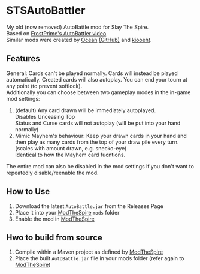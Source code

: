 # STSAutoBattler
My old (now removed) AutoBattle mod for Slay The Spire. <br>
Based on [FrostPrime's AutoBattler video](https://www.youtube.com/watch?v=oyHDG7M8wmo) <br>
Similar mods were created by [Ocean](https://steamcommunity.com/sharedfiles/filedetails/?id=2893878944) [(GitHub)](https://github.com/OceanUwU/autospire) and [kiooeht](https://steamcommunity.com/sharedfiles/filedetails/?id=2893894998).


## Features
General: Cards can't be played normally. Cards will instead be played automatically. Created cards will also autoplay. You can end your tourn at any point (to prevent softlock). <br>
Additionally you can choose between two gameplay modes in the in-game mod settings: <br>
1. (default) Any card drawn will be immediately autoplayed. <br>
   Disables Unceasing Top <br>
   Status and Curse cards will not autoplay (will be put into your hand normally)
2. Mimic Mayhem's behaviour: Keep your drawn cards in your hand and then play as many cards from the top of your draw pile every turn. (scales with amount drawn, e.g. snecko-eye) <br>
   Identical to how the Mayhem card fucntions.

The entire mod can also be disabled in the mod settings if you don't want to repeatedly disable/reenable the mod.

## How to Use
1. Download the latest `AutoBattle.jar` from the Releases Page
2. Place it into your [ModTheSpire](https://github.com/kiooeht/ModTheSpire) `mods` folder
3. Enable the mod in [ModTheSpire](https://github.com/kiooeht/ModTheSpire)

## Hwo to build from source
1. Compile within a Maven project as defined by [ModTheSpire](https://github.com/kiooeht/ModTheSpire)
2. Place the built  `AutoBattle.jar` file in your mods folder (refer again to [ModTheSpire](https://github.com/kiooeht/ModTheSpire))

